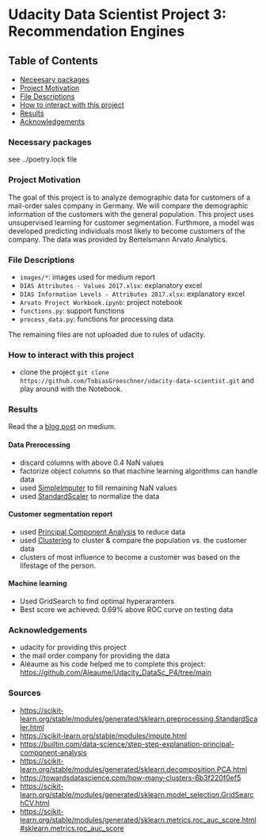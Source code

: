 # Udacity Data Scientist Project 3: Recommendation Engines

## Table of Contents
 * [Neceesary packages](#Necessary-packages)
 * [Project Motivation](#project-motivation)
 * [File Descriptions](#file-descriptions)
 * [How to interact with this project](#how-to-interact-with-this-project)
 * [Results](#results)
 * [Acknowledgements](#Acknowledgements)



### Necessary packages

see ../poetry.lock file

### Project Motivation

The goal of this project is to analyze demographic data for customers of a mail-order sales company in Germany. We will compare the demographic information of the customers with the general population. This project uses unsupervised learning for customer segmentation. Furthmore, a model was developed predicting individuals most likely to become customers of the company. The data was provided by Bertelsmann Arvato Analytics.


### File Descriptions

- `images/*`: images used for medium report
- `DIAS Attributes - Values 2017.xlsx`: explanatory excel
- `DIAS Information Levels - Attributes 2017.xlsx`: explanatory excel
- `Arvato Project Workbook.ipynb`: project notebook
- `functions.py`: support functions
- `process_data.py`: functions for processing data

The remaining files are not uploaded due to rules of udacity.

### How to interact with this project
- clone the project `git clone https://github.com/TobiasGroeschner/udacity-data-scientist.git` and play around with the Notebook.

### Results

Read the a [blog post](https://medium.com/@tobias.groeschner/udacity-data-scientist-project-4-customer-segmentation-report-for-arvato-financial-services-eb3d9095ee6d) on medium.

#### Data Prerocessing
 - discard columns with above 0.4 NaN values
 - factorize object columns so that machine learning algorithms can handle data
 - used [SimpleImputer](https://scikit-learn.org/stable/modules/impute.html) to fill remaining NaN values
 - used [StandardScaler](https://scikit-learn.org/stable/modules/generated/sklearn.preprocessing.StandardScaler.html) to normalize the data


#### Customer segmentation report
 - used [Principal Component Analysis](https://scikit-learn.org/stable/modules/generated/sklearn.decomposition.PCA.html) to reduce data
 - used [Clustering](https://towardsdatascience.com/how-many-clusters-6b3f220f0ef5) to cluster & compare the population vs. the customer data
 - clusters of most influence to become a customer was based on the lifestage of the person.

#### Machine learning

 - Used GridSearch to find optimal hyperaramters
 - Best score we achieved: 0.69% above ROC curve on testing data


### Acknowledgements

- udacity for providing this project
- the mail order company for providing the data
- Aléaume as his code helped me to complete this project: https://github.com/Aleaume/Udacity_DataSc_P4/tree/main

### Sources

- https://scikit-learn.org/stable/modules/generated/sklearn.preprocessing.StandardScaler.html
- https://scikit-learn.org/stable/modules/impute.html
- https://builtin.com/data-science/step-step-explanation-principal-component-analysis
- https://scikit-learn.org/stable/modules/generated/sklearn.decomposition.PCA.html
- https://towardsdatascience.com/how-many-clusters-6b3f220f0ef5
- https://scikit-learn.org/stable/modules/generated/sklearn.model_selection.GridSearchCV.html
- https://scikit-learn.org/stable/modules/generated/sklearn.metrics.roc_auc_score.html#sklearn.metrics.roc_auc_score

